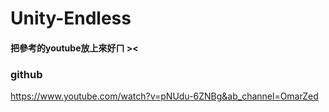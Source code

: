 # Unity-Endless
#### 把參考的youtube放上來好ㄇ  ><

### github
https://www.youtube.com/watch?v=pNUdu-6ZNBg&ab_channel=OmarZed
